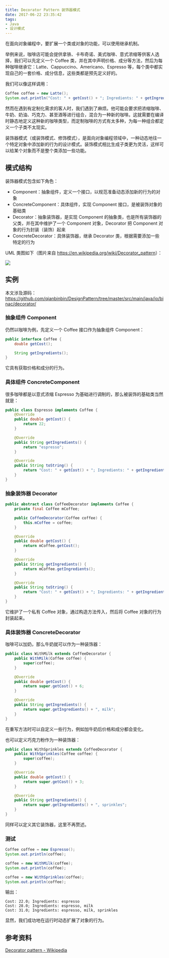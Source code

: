 ```yaml
---
title: Decorator Pattern 装饰器模式
date: 2017-06-22 23:35:42
tags:
- Java
- 设计模式
---
```


在面向对象编程中，要扩展一个类或对象的功能，可以使用继承机制。

举例来说，咖啡店可能会提供拿铁、卡布奇诺、美式咖啡、意式浓缩等供客人选择，我们可以先定义一个 Coffee 类，并在其中声明价格、成分等方法，然后为每种咖啡继承它：Latte、Cappuccino、Americano、Espresso 等，每个类中都实现自己的一套价格、成分信息，这些类都是预先定义好的。

我们可以像这样调用：

```java
Coffee coffee = new Latte();
System.out.println("Cost: " + getCost() + "; Ingredients: " + getIngredients());
```

然而在遇到有定制化需求的客人时，我们遇到了麻烦。他可能会要求把浓缩咖啡、牛奶、奶油、巧克力、甚至酒等进行组合，混合为一种新的咖啡。这就需要在编译时静态地定义这种新的咖啡类型，而定制咖啡的方式有太多种，为每一种组合都定义一个子类不太现实。

装饰器模式（或装饰模式、修饰模式），是面向对象编程领域中，一种动态地往一个特定对象中添加新的行为的设计模式。装饰模式相比生成子类更为灵活，这样可以给某个对象而不是整个类添加一些功能。

<!-- more -->

## 模式结构

装饰器模式包含如下角色：

- Component：抽象组件，定义一个接口，以规范准备动态添加新的行为的对象
- ConcreteComponent：具体组件，实现 Component 接口，是被装饰对象的基础类
- Decorator：抽象装饰器，是实现 Component 的抽象类，也是所有装饰器的父类，并在其中维护了一个 Component 对象，Decorator 把 Component 对象的行为封装（装饰）起来
- ConcreteDecorator：具体装饰器，继承 Decorator 类，根据需要添加一些特定的行为

UML 类图如下（图片来自 <https://en.wikipedia.org/wiki/Decorator_pattern>）：

![](https://upload.wikimedia.org/wikipedia/commons/thumb/e/e9/Decorator_UML_class_diagram.svg/757px-Decorator_UML_class_diagram.svg.png)

## 实例

本文涉及源码：
<https://github.com/qianbinbin/DesignPattern/tree/master/src/main/java/io/binac/decorator/>

### 抽象组件 Component

仍然以咖啡为例，先定义一个 Coffee 接口作为抽象组件 Component：

```java
public interface Coffee {
    double getCost();

    String getIngredients();
}
```

它具有获取价格和成分的行为。

### 具体组件 ConcreteComponent

很多咖啡都是以意式浓缩 Espresso 为基础进行调制的，那么被装饰的基础类当然就是：

```java
public class Espresso implements Coffee {
    @Override
    public double getCost() {
        return 22;
    }

    @Override
    public String getIngredients() {
        return "espresso";
    }

    @Override
    public String toString() {
        return "Cost: " + getCost() + "; Ingredients: " + getIngredients();
    }
}
```

### 抽象装饰器 Decorator

```java
public abstract class CoffeeDecorator implements Coffee {
    private final Coffee mCoffee;

    public CoffeeDecorator(Coffee coffee) {
        this.mCoffee = coffee;
    }

    @Override
    public double getCost() {
        return mCoffee.getCost();
    }

    @Override
    public String getIngredients() {
        return mCoffee.getIngredients();
    }

    @Override
    public String toString() {
        return "Cost: " + getCost() + "; Ingredients: " + getIngredients();
    }
}
```

它维护了一个私有 Coffee 对象，通过构造方法传入，然后将 Coffee 对象的行为封装起来。

### 具体装饰器 ConcreteDecorator

咖啡可以加奶，那么牛奶就可以作为一种装饰器：

```java
public class WithMilk extends CoffeeDecorator {
    public WithMilk(Coffee coffee) {
        super(coffee);
    }

    @Override
    public double getCost() {
        return super.getCost() + 6;
    }

    @Override
    public String getIngredients() {
        return super.getIngredients() + ", milk";
    }
}
```

在重写方法时可以自定义一些行为，例如加牛奶后价格和成分都会变化。

也可以定义巧克力粉作为一种装饰器：

```java
public class WithSprinkles extends CoffeeDecorator {
    public WithSprinkles(Coffee coffee) {
        super(coffee);
    }

    @Override
    public double getCost() {
        return super.getCost() + 3;
    }

    @Override
    public String getIngredients() {
        return super.getIngredients() + ", sprinkles";
    }
}
```

同样可以定义其它装饰器，这里不再赘述。

### 测试

```java
Coffee coffee = new Espresso();
System.out.println(coffee);

coffee = new WithMilk(coffee);
System.out.println(coffee);

coffee = new WithSprinkles(coffee);
System.out.println(coffee);
```

输出：

```
Cost: 22.0; Ingredients: espresso
Cost: 28.0; Ingredients: espresso, milk
Cost: 31.0; Ingredients: espresso, milk, sprinkles
```

显然，我们成功地在运行时动态扩展了对象的行为。

## 参考资料

[Decorator pattern - Wikipedia](https://en.wikipedia.org/wiki/Decorator_pattern)

